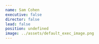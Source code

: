 ```yaml
---
name: Sam Cohen
executive: false
director: false
lead: false
position: undefined
image: ../assets/default_exec_image.png
---
```

